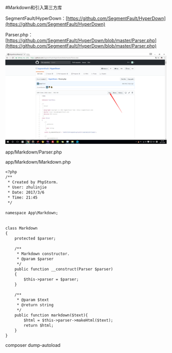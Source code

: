 #Markdown和引入第三方库

SegmentFault/HyperDown：[https://github.com/SegmentFault/HyperDown](https://github.com/SegmentFault/HyperDown)  

Parser.php：[https://github.com/SegmentFault/HyperDown/blob/master/Parser.php](https://github.com/SegmentFault/HyperDown/blob/master/Parser.php)  

![](image/screenshot_1488809946053.png)

app/Markdown/Parser.php

app/Markdown/Markdown.php
```
<?php
/**
 * Created by PhpStorm.
 * User: zhulinjie
 * Date: 2017/3/6
 * Time: 21:45
 */

namespace App\Markdown;


class Markdown
{
    protected $parser;

    /**
     * Markdown constructor.
     * @param $parser
     */
    public function __construct(Parser $parser)
    {
        $this->parser = $parser;
    }

    /**
     * @param $text
     * @return string
     */
    public function markdown($text){
        $html = $this->parser->makeHtml($text);
        return $html;
    }
}
```

composer dump-autoload



